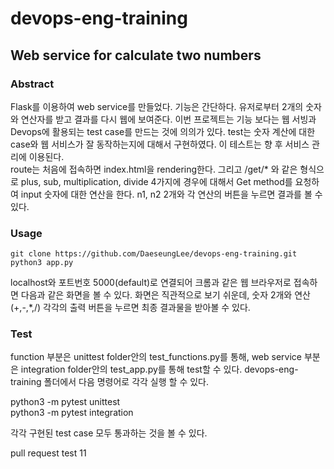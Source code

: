 # devops-eng-training

## Web service for calculate two numbers

### Abstract
Flask를 이용하여 web service를 만들었다. 기능은 간단하다. 유저로부터 2개의 숫자와 연산자를 받고 결과를 다시 웹에 보여준다. 이번 프로젝트는 기능 보다는 웹 서빙과 Devops에 활용되는 test case를 만드는 것에 의의가 있다. test는 숫자 계산에 대한 case와 웹 서비스가 잘 동작하는지에 대해서 구현하였다. 이 테스트는 향 후 서비스 관리에 이용된다.  
route는 처음에 접속하면 index.html을 rendering한다. 그리고 /get/* 와 같은 형식으로 plus, sub, multiplication, divide 4가지에 경우에 대해서 Get method를 요청하여 input 숫자에 대한 연산을 한다. n1, n2 2개와 각 연산의 버튼을 누르면 결과를 볼 수 있다.

### Usage
```
git clone https://github.com/DaeseungLee/devops-eng-training.git
python3 app.py
```

localhost와 포트번호 5000(default)로 연결되어 크롬과 같은 웹 브라우저로 접속하면 다음과 같은 화면을 볼 수 있다. 화면은 직관적으로 보기 쉬운데, 숫자 2개와 연산 (+,-,*,/) 각각의 출력 버튼을 누르면 최종 결과물을 받아볼 수 있다.

### Test
function 부분은 unittest folder안의 test_functions.py를 통해, web service 부분은 integration folder안의 test_app.py를 통해 test할 수 있다. devops-eng-training 폴더에서 다음 명령어로 각각 실행 할 수 있다.  
  
python3 -m pytest unittest  
python3 -m pytest integration  

각각 구현된 test case 모두 통과하는 것을 볼 수 있다.

pull request test 11


